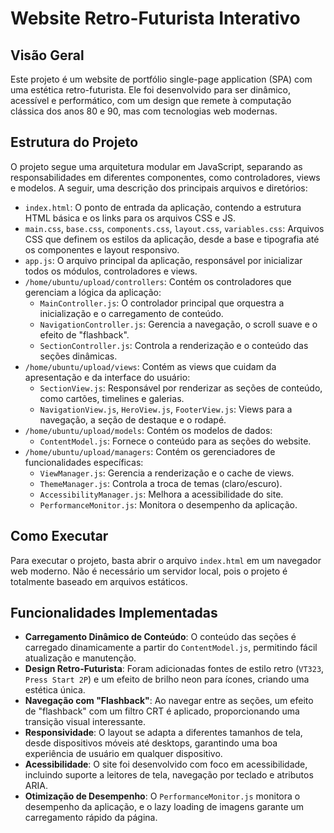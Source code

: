 # Website Retro-Futurista Interativo

## Visão Geral

Este projeto é um website de portfólio single-page application (SPA) com uma estética retro-futurista. Ele foi desenvolvido para ser dinâmico, acessível e performático, com um design que remete à computação clássica dos anos 80 e 90, mas com tecnologias web modernas.

## Estrutura do Projeto

O projeto segue uma arquitetura modular em JavaScript, separando as responsabilidades em diferentes componentes, como controladores, views e modelos. A seguir, uma descrição dos principais arquivos e diretórios:

-   `index.html`: O ponto de entrada da aplicação, contendo a estrutura HTML básica e os links para os arquivos CSS e JS.
-   `main.css`, `base.css`, `components.css`, `layout.css`, `variables.css`: Arquivos CSS que definem os estilos da aplicação, desde a base e tipografia até os componentes e layout responsivo.
-   `app.js`: O arquivo principal da aplicação, responsável por inicializar todos os módulos, controladores e views.
-   `/home/ubuntu/upload/controllers`: Contém os controladores que gerenciam a lógica da aplicação:
    -   `MainController.js`: O controlador principal que orquestra a inicialização e o carregamento de conteúdo.
    -   `NavigationController.js`: Gerencia a navegação, o scroll suave e o efeito de "flashback".
    -   `SectionController.js`: Controla a renderização e o conteúdo das seções dinâmicas.
-   `/home/ubuntu/upload/views`: Contém as views que cuidam da apresentação e da interface do usuário:
    -   `SectionView.js`: Responsável por renderizar as seções de conteúdo, como cartões, timelines e galerias.
    -   `NavigationView.js`, `HeroView.js`, `FooterView.js`: Views para a navegação, a seção de destaque e o rodapé.
-   `/home/ubuntu/upload/models`: Contém os modelos de dados:
    -   `ContentModel.js`: Fornece o conteúdo para as seções do website.
-   `/home/ubuntu/upload/managers`: Contém os gerenciadores de funcionalidades específicas:
    -   `ViewManager.js`: Gerencia a renderização e o cache de views.
    -   `ThemeManager.js`: Controla a troca de temas (claro/escuro).
    -   `AccessibilityManager.js`: Melhora a acessibilidade do site.
    -   `PerformanceMonitor.js`: Monitora o desempenho da aplicação.

## Como Executar

Para executar o projeto, basta abrir o arquivo `index.html` em um navegador web moderno. Não é necessário um servidor local, pois o projeto é totalmente baseado em arquivos estáticos.

## Funcionalidades Implementadas

-   **Carregamento Dinâmico de Conteúdo**: O conteúdo das seções é carregado dinamicamente a partir do `ContentModel.js`, permitindo fácil atualização e manutenção.
-   **Design Retro-Futurista**: Foram adicionadas fontes de estilo retro (`VT323`, `Press Start 2P`) e um efeito de brilho neon para ícones, criando uma estética única.
-   **Navegação com "Flashback"**: Ao navegar entre as seções, um efeito de "flashback" com um filtro CRT é aplicado, proporcionando uma transição visual interessante.
-   **Responsividade**: O layout se adapta a diferentes tamanhos de tela, desde dispositivos móveis até desktops, garantindo uma boa experiência de usuário em qualquer dispositivo.
-   **Acessibilidade**: O site foi desenvolvido com foco em acessibilidade, incluindo suporte a leitores de tela, navegação por teclado e atributos ARIA.
-   **Otimização de Desempenho**: O `PerformanceMonitor.js` monitora o desempenho da aplicação, e o lazy loading de imagens garante um carregamento rápido da página.

